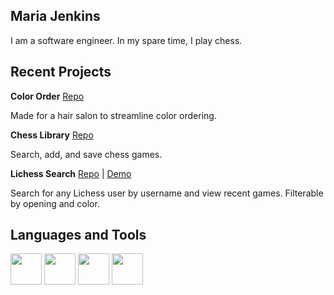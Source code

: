 ## Maria Jenkins

I am a software engineer. In my spare time, I play chess.

## Recent Projects

**Color Order** [Repo](https://github.com/e4c5Nf3d6/phase-5-project)

Made for a hair salon to streamline color ordering.

**Chess Library** [Repo](https://github.com/e4c5Nf3d6/phase-4-project)

Search, add, and save chess games.

**Lichess Search** [Repo](https://github.com/e4c5Nf3d6/phase-1-project) | [Demo](https://e4c5nf3d6.github.io/phase-1-project/)

Search for any Lichess user by username and view recent games. Filterable by opening and color.

## Languages and Tools

<img height="50px" width="50px" src="https://cdn.jsdelivr.net/gh/devicons/devicon/icons/javascript/javascript-original.svg" /> <img height="50px" width="50px" src="https://cdn.jsdelivr.net/gh/devicons/devicon@latest/icons/react/react-original.svg" /> <img height="50px" width="50px" src="https://cdn.jsdelivr.net/gh/devicons/devicon@latest/icons/redux/redux-original.svg" /> <img height="50px" width="50px" src="https://cdn.jsdelivr.net/gh/devicons/devicon/icons/python/python-original.svg" />
